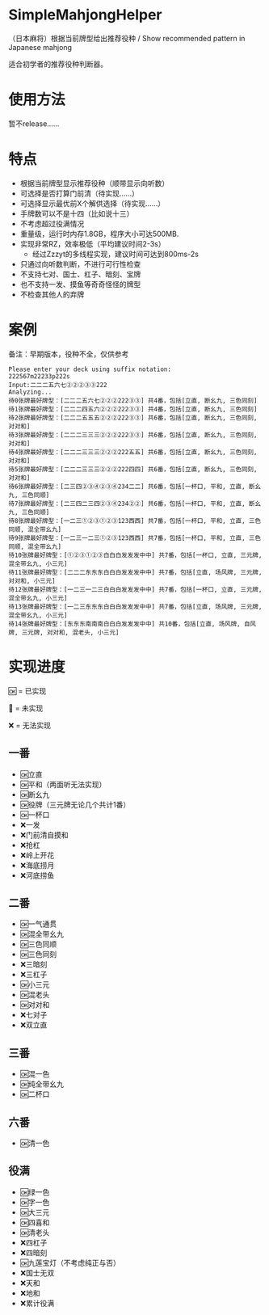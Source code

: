# SimpleMahjongHelper
 （日本麻将）根据当前牌型给出推荐役种 / Show recommended pattern in Japanese mahjong

适合初学者的推荐役种判断器。

# 使用方法
暂不release……

# 特点
- 根据当前牌型显示推荐役种（顺带显示向听数）
- 可选择是否打算门前清（待实现……）
- 可选择显示最优前X个解供选择（待实现……）
- 手牌数可以不是十四（比如说十三）
- 不考虑超过役满情况
- 重量级，运行时内存1.8GB，程序大小可达500MB.
- 实现非常RZ，效率极低（平均建议时间2-3s）
  - 经过Zzzyt的多线程实现，建议时间可达到800ms-2s 
- 只通过向听数判断，不进行可行性检查
- 不支持七对、国士、杠子、暗刻、宝牌
- 也不支持一发、摸鱼等奇奇怪怪的牌型
- 不检查其他人的弃牌
# 案例
备注：早期版本，役种不全，仅供参考
```
Please enter your deck using suffix notation:
222567m22233p222s
Input:二二二五六七②②②③③222
Analyzing...
待0张牌最好牌型：[二二二五六七②②②222③③] 共4番，包括[立直, 断幺九, 三色同刻]
待1张牌最好牌型：[二二二四五六②②②222③③] 共4番，包括[立直, 断幺九, 三色同刻]
待2张牌最好牌型：[二二二五五五②②②222③③] 共6番，包括[立直, 断幺九, 三色同刻, 对对和]
待3张牌最好牌型：[二二二三三三②②②222③③] 共6番，包括[立直, 断幺九, 三色同刻, 对对和]
待4张牌最好牌型：[二二二三三三②②②222五五] 共6番，包括[立直, 断幺九, 三色同刻, 对对和]
待5张牌最好牌型：[二二二三三三②②②222四四] 共6番，包括[立直, 断幺九, 三色同刻, 对对和]
待6张牌最好牌型：[二三四②③④②③④234二二] 共6番，包括[一杯口, 平和, 立直, 断幺九, 三色同顺]
待7张牌最好牌型：[二三四二三四②③④234②②] 共6番，包括[一杯口, 平和, 立直, 断幺九, 三色同顺]
待8张牌最好牌型：[一二三①②③①②③123西西] 共7番，包括[一杯口, 平和, 立直, 三色同顺, 混全带幺九]
待9张牌最好牌型：[一二三一二三①②③123西西] 共7番，包括[一杯口, 平和, 立直, 三色同顺, 混全带幺九]
待10张牌最好牌型：[①②③①②③白白白发发发中中] 共7番，包括[一杯口, 立直, 三元牌, 混全带幺九, 小三元]
待11张牌最好牌型：[二二二东东东白白白发发发中中] 共7番，包括[立直, 场风牌, 三元牌, 对对和, 小三元]
待12张牌最好牌型：[一二三一二三白白白发发发中中] 共7番，包括[一杯口, 立直, 三元牌, 混全带幺九, 小三元]
待13张牌最好牌型：[一二三东东东白白白发发发中中] 共7番，包括[立直, 场风牌, 三元牌, 混全带幺九, 小三元]
待14张牌最好牌型：[东东东南南南白白白发发发中中] 共10番，包括[立直, 场风牌, 自风牌, 三元牌, 对对和, 混老头, 小三元]

```

# 实现进度

🆗 = 已实现

🚧 = 未实现

❌ = 无法实现

## 一番
- 🆗立直
- 🆗平和（两面听无法实现）
- 🆗断幺九
- 🆗役牌（三元牌无论几个共计1番）
- 🆗一杯口
- ❌一发
- ❌门前清自摸和
- ❌抢杠
- ❌岭上开花
- ❌海底捞月
- ❌河底捞鱼

## 二番
- 🆗一气通贯 
- 🆗混全带幺九 
- 🆗三色同顺 
- 🆗三色同刻 
- ❌三暗刻 
- ❌三杠子 
- 🆗小三元 
- 🆗混老头 
- 🆗对对和 
- ❌七对子 
- ❌双立直
## 三番
- 🆗混一色
- 🆗纯全带幺九
- 🆗二杯口
## 六番
- 🆗清一色
## 役满
- 🆗绿一色 
- 🆗字一色 
- 🆗大三元 
- 🆗四喜和 
- 🆗清老头 
- ❌四杠子 
- ❌四暗刻 
- 🆗九莲宝灯（不考虑纯正与否） 
- ❌国士无双 
- ❌天和 
- ❌地和 
- ❌累计役满